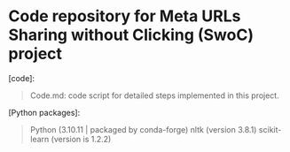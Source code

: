# Code repository for Meta URLs Sharing without Clicking (SwoC) project
[code]:
> Code.md: code script for detailed steps implemented in this project.

[Python packages]:
> Python (3.10.11 | packaged by conda-forge)
> nltk (version 3.8.1)
> scikit-learn (version is 1.2.2)
